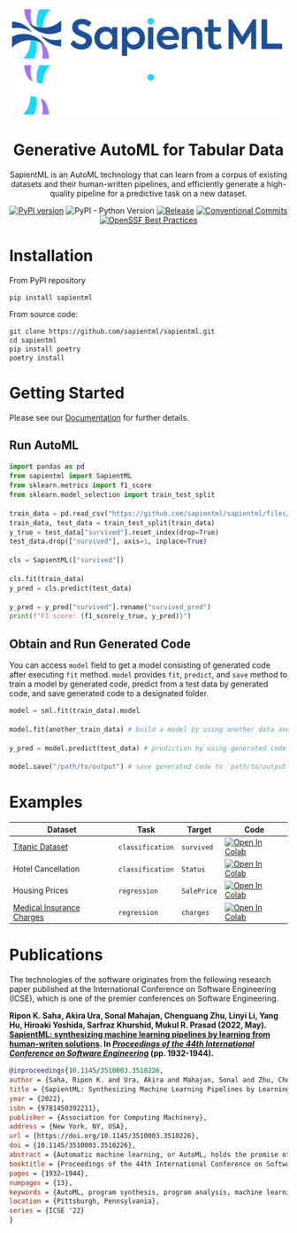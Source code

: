 ![SapientML](https://raw.githubusercontent.com/sapientml/sapientml/main/static/SapientML_positive_logo.svg#gh-light-mode-only)
![](./static/SapientML_negative_logo.svg#gh-dark-mode-only)
<h1 align="center">Generative AutoML for Tabular Data</h1>
<p align='center'>
SapientML is an AutoML technology that can learn from a corpus of existing datasets and their human-written pipelines, and efficiently generate a high-quality pipeline for a predictive task on a new dataset.
</p>
<p align='center'>
<a href="https://badge.fury.io/py/sapientml"><img src="https://badge.fury.io/py/sapientml.svg" alt="PyPI version"></a>
<img alt="PyPI - Python Version" src="https://img.shields.io/pypi/pyversions/sapientml">
<a href="https://github.com/sapientml/sapientml/actions/workflows/release.yml"><img alt="Release" src="https://github.com/sapientml/sapientml/actions/workflows/release.yml/badge.svg"></a>
<a href="https://conventionalcommits.org"><img alt="Conventional Commits" src="https://img.shields.io/badge/Conventional%20Commits-1.0.0-%23FE5196?logo=conventionalcommits&logoColor=white"></a>
<a href="https://www.bestpractices.dev/projects/7781"><img alt="OpenSSF Best Practices" src="https://www.bestpractices.dev/projects/7781/badge"></a>
</p>

# Installation

From PyPI repository

```
pip install sapientml
```

From source code:

```
git clone https://github.com/sapientml/sapientml.git
cd sapientml
pip install poetry
poetry install
```
# Getting Started

Please see our [Documentation](https://sapientml.readthedocs.io/en/latest/user/usage.html) for further details.
## Run AutoML

```py
import pandas as pd
from sapientml import SapientML
from sklearn.metrics import f1_score
from sklearn.model_selection import train_test_split

train_data = pd.read_csv("https://github.com/sapientml/sapientml/files/12481088/titanic.csv")
train_data, test_data = train_test_split(train_data)
y_true = test_data["survived"].reset_index(drop=True)
test_data.drop(["survived"], axis=1, inplace=True)

cls = SapientML(["survived"])

cls.fit(train_data)
y_pred = cls.predict(test_data)

y_pred = y_pred["survived"].rename("survived_pred")
print(f"F1 score: {f1_score(y_true, y_pred)}")
```

## Obtain and Run Generated Code

You can access `model` field to get a model consisting of generated code after executing `fit` method.
`model` provides `fit`, `predict`, and `save` method to train a model by generated code, predict from a test data by generated code, and save generated code to a designated folder.

```py
model = sml.fit(train_data).model

model.fit(another_train_data) # build a model by using another data and the same generated code

y_pred = model.predict(test_data) # prediction by using generated code

model.save("/path/to/output") # save generated code to `path/to/output`
```

# Examples

| Dataset                                                                                                            | Task             | Target      | Code                                                                                                                                                                                                                                                       |
| ------------------------------------------------------------------------------------------------------------------ | ---------------- | ----------- | ---------------------------------------------------------------------------------------------------------------------------------------------------------------------------------------------------------------------------------------------------------- |
| [Titanic Dataset](https://www.openml.org/d/40945)                                                                  | `classification` | `survived`  | <a target="_blank" href="https://colab.research.google.com/github/sapientml/sapientml/blob/main/static/sapientml-example-titanic.ipynb"><img src="https://colab.research.google.com/assets/colab-badge.svg" alt="Open In Colab"/></a>                      |
| Hotel Cancellation                                                                                                 | `classification` | `Status`    | <a target="_blank" href="https://colab.research.google.com/github/sapientml/sapientml/blob/main/static/sapientml-example-hotel-candel-prediction.ipynb"><img src="https://colab.research.google.com/assets/colab-badge.svg" alt="Open In Colab"/></a>      |
| Housing Prices                                                                                                     | `regression`     | `SalePrice` | <a target="_blank" href="https://colab.research.google.com/github/sapientml/sapientml/blob/main/static/sapientml-example-housing-prices.ipynb"><img src="https://colab.research.google.com/assets/colab-badge.svg" alt="Open In Colab"/></a>               |
| [Medical Insurance Charges](https://www.kaggle.com/datasets/harishkumardatalab/medical-insurance-price-prediction) | `regression`     | `charges`   | <a target="_blank" href="https://colab.research.google.com/github/sapientml/sapientml/blob/main/static/sapientml-example-medical-insurance-prediction.ipynb"><img src="https://colab.research.google.com/assets/colab-badge.svg" alt="Open In Colab"/></a> |

# Publications

The technologies of the software originates from the following research paper published at the International Conference on Software Engineering (ICSE), which is one of the premier conferences on Software Engineering.

**Ripon K. Saha, Akira Ura, Sonal Mahajan, Chenguang Zhu, Linyi Li, Yang Hu, Hiroaki Yoshida, Sarfraz Khurshid, Mukul R. Prasad (2022, May). [SapientML: synthesizing machine learning pipelines by learning from human-writen solutions](https://arxiv.org/abs/2202.10451). In *[Proceedings of the 44th International Conference on Software Engineering](https://conf.researchr.org/home/icse-2022)* (pp. 1932-1944).**

```bibtex
@inproceedings{10.1145/3510003.3510226,
author = {Saha, Ripon K. and Ura, Akira and Mahajan, Sonal and Zhu, Chenguang and Li, Linyi and Hu, Yang and Yoshida, Hiroaki and Khurshid, Sarfraz and Prasad, Mukul R.},
title = {SapientML: Synthesizing Machine Learning Pipelines by Learning from Human-Writen Solutions},
year = {2022},
isbn = {9781450392211},
publisher = {Association for Computing Machinery},
address = {New York, NY, USA},
url = {https://doi.org/10.1145/3510003.3510226},
doi = {10.1145/3510003.3510226},
abstract = {Automatic machine learning, or AutoML, holds the promise of truly democratizing the use of machine learning (ML), by substantially automating the work of data scientists. However, the huge combinatorial search space of candidate pipelines means that current AutoML techniques, generate sub-optimal pipelines, or none at all, especially on large, complex datasets. In this work we propose an AutoML technique SapientML, that can learn from a corpus of existing datasets and their human-written pipelines, and efficiently generate a high-quality pipeline for a predictive task on a new dataset. To combat the search space explosion of AutoML, SapientML employs a novel divide-and-conquer strategy realized as a three-stage program synthesis approach, that reasons on successively smaller search spaces. The first stage uses meta-learning to predict a set of plausible ML components to constitute a pipeline. In the second stage, this is then refined into a small pool of viable concrete pipelines using a pipeline dataflow model derived from the corpus. Dynamically evaluating these few pipelines, in the third stage, provides the best solution. We instantiate SapientML as part of a fully automated tool-chain that creates a cleaned, labeled learning corpus by mining Kaggle, learns from it, and uses the learned models to then synthesize pipelines for new predictive tasks. We have created a training corpus of 1,094 pipelines spanning 170 datasets, and evaluated SapientML on a set of 41 benchmark datasets, including 10 new, large, real-world datasets from Kaggle, and against 3 state-of-the-art AutoML tools and 4 baselines. Our evaluation shows that SapientML produces the best or comparable accuracy on 27 of the benchmarks while the second best tool fails to even produce a pipeline on 9 of the instances. This difference is amplified on the 10 most challenging benchmarks, where SapientML wins on 9 instances with the other tools failing to produce pipelines on 4 or more benchmarks.},
booktitle = {Proceedings of the 44th International Conference on Software Engineering},
pages = {1932–1944},
numpages = {13},
keywords = {AutoML, program synthesis, program analysis, machine learning},
location = {Pittsburgh, Pennsylvania},
series = {ICSE '22}
}
```
